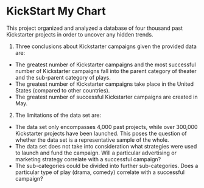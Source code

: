 # KickStart My Chart

This project organized and analyzed a database of four thousand past Kickstarter projects in order to uncover any hidden trends.


1. Three conclusions about Kickstarter campaigns given the provided data are:
* The greatest number of Kickstarter campaigns and the most successful number of Kickstarter campaigns fall into the parent 		category of theater and the sub-parent category of plays.
* The greatest number of Kickstarter campaigns take place in the United States (compared to other countries).
* The greatest number of successful Kickstarter campaigns are created in May.

2. The limitations of the data set are:
* The data set only encompasses 4,000 past projects, while over 300,000 Kickstarter projects have been launched. This poses the         question of whether the data set is a representative sample of the whole.
* The data set does not take into consideration what strategies were used to launch and fund the campaign. Will a particular             advertising or marketing strategy correlate with a successful campaign?
* The sub-categories could be divided into further sub-categories. Does a particular type of play (drama, comedy) correlate with a       successful campaign?
